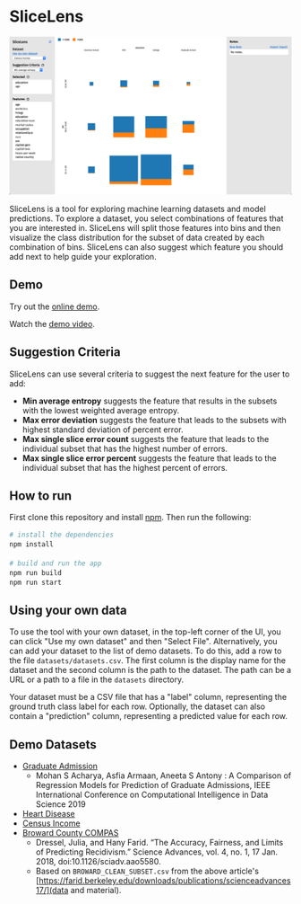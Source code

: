 # SliceLens

![Screenshot](screenshot.png?raw=true)

SliceLens is a tool for exploring machine learning datasets and model predictions. To explore a dataset, you select combinations of features that you are interested in. SliceLens will split those features into bins and then visualize the class distribution for the subset of data created by each combination of bins. SliceLens can also suggest which feature you should add next to help guide your exploration.

## Demo

Try out the [online demo](https://slicelens.vercel.app/).

Watch the [demo video](https://vimeo.com/440767670).

## Suggestion Criteria

SliceLens can use several criteria to suggest the next feature for the user to add:

- **Min average entropy** suggests the feature that results in the subsets with the lowest weighted average entropy.
- **Max error deviation** suggests the feature that leads to the subsets with highest standard deviation of percent error.
- **Max single slice error count** suggests the feature that leads to the individual subset that has the highest number of errors.
- **Max single slice error percent** suggests the feature that leads to the individual subset that has the highest percent of errors.

## How to run

First clone this repository and install [npm](https://www.npmjs.com/get-npm). Then run the following:

```bash
# install the dependencies
npm install

# build and run the app
npm run build
npm run start
```

## Using your own data

To use the tool with your own dataset, in the top-left corner of the UI, you can click "Use my own dataset" and then "Select File". Alternatively, you can add your dataset to the list of demo datasets. To do this, add a row to the file `datasets/datasets.csv`. The first column is the display name for the dataset and the second column is the path to the dataset. The path can be a URL or a path to a file in the `datasets` directory.

Your dataset must be a CSV file that has a "label" column, representing the ground truth class label for each row. Optionally, the dataset can also contain a "prediction" column, representing a predicted value for each row.

## Demo Datasets

* [Graduate Admission](https://www.kaggle.com/mohansacharya/graduate-admissions)
  * Mohan S Acharya, Asfia Armaan, Aneeta S Antony : A Comparison of Regression Models for Prediction of Graduate Admissions, IEEE International Conference on Computational Intelligence in Data Science 2019
* [Heart Disease](http://archive.ics.uci.edu/ml/datasets/Heart+Disease)
* [Census Income](http://archive.ics.uci.edu/ml/datasets/Census+Income)
* [Broward County COMPAS](https://doi.org/10.1126/sciadv.aao5580)
  * Dressel, Julia, and Hany Farid. “The Accuracy, Fairness, and Limits of Predicting Recidivism.” Science Advances, vol. 4, no. 1, 17 Jan. 2018, doi:10.1126/sciadv.aao5580.
  * Based on `BROWARD_CLEAN_SUBSET.csv` from the above article's [https://farid.berkeley.edu/downloads/publications/scienceadvances17/](data and material).